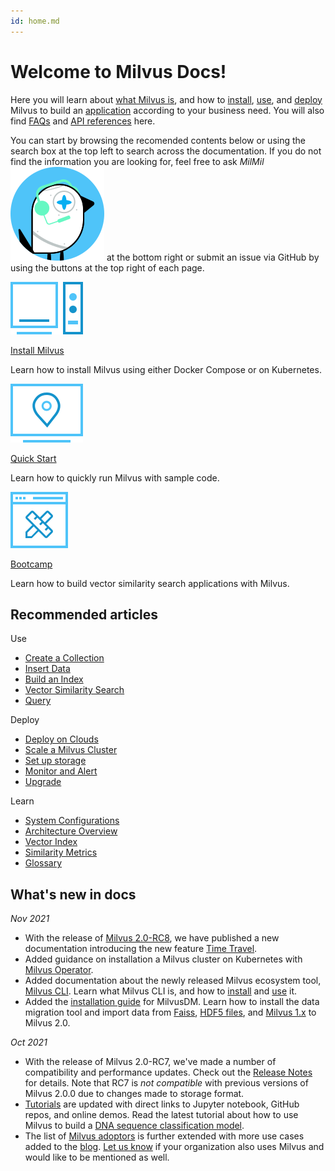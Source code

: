 ```yaml
---
id: home.md
---
```


# Welcome to Milvus Docs!


Here you will learn about [what Milvus is](overview.md), and how to [install](install_standalone-docker.md), [use](manage_connection.md), and [deploy](aws.md) Milvus to build an [application](image_similarity_search.md) according to your business need. You will also find [FAQs](performance_faq.md) and [API references](https://milvus.io/api-reference/pymilvus/v2.0.0rc8/api/collection.html) here.


You can start by browsing the recomended contents below or using the search box at the top left to search across the documentation. If you do not find the information you are looking for, feel free to ask _MilMil_![MilMil](../../../assets/icon_bird.svg) at the bottom right or submit an issue via GitHub by using the buttons at the top right of each page.

<div class="card-wrapper">

<div class="start_card_container">
  <a href="install_standalone-docker.md">
    <img  src="../../../assets/standalone.svg" alt="icon" />
    <p class="link-btn">Install Milvus <i class="fas fa-chevron-right"></i></p>
  </a>
  <p>Learn how to install Milvus using either Docker Compose or on Kubernetes.</p>
</div>

<div class="start_card_container">
  <a href="example_code.md">
    <img  src="../../../assets/start.svg" alt="icon" />
    <p class="link-btn">Quick Start <i class="fas fa-chevron-right"></i></p>
  </a>
  <p>Learn how to quickly run Milvus with sample code.</p>
</div>

<div class="start_card_container">
  <a href="/bootcamp">
    <img  src="../../../assets/bootcamps.svg" alt="icon" />
    <p class="link-btn">Bootcamp <i class="fas fa-chevron-right"></i></p>
  </a>
  <p>
  Learn how to build vector similarity search applications with Milvus.
  </p>
</div>

</div>

## Recommended articles

<div class="doc-home-recommend-section">

<div class="recomment-item">
  <p>Use</p>

- [Create a Collection](create_collection.md)
- [Insert Data](insert_data.md)
- [Build an Index](build_index.md)
- [Vector Similarity Search](search.md)
- [Query](query.md)
</div>

<div class="recomment-item">
  <p>Deploy</p>

- [Deploy on Clouds](aws.md)
- [Scale a Milvus Cluster](scaleout.md)
- [Set up storage](deploy_s3.md)
- [Monitor and Alert](monitor_overview.md)
- [Upgrade](upgrade.md)
</div>

<div class="recomment-item">
  <p>Learn</p>

- [System Configurations](configuration_standalone-basic.md)
- [Architecture Overview](architecture_overview.md)
- [Vector Index](index_selection.md)
- [Similarity Metrics](metric.md)
- [Glossary](glossary.md)
</div>

</div>

<div class="doc-home-what-is-new">

## What's new in docs
  
_Nov 2021_
  
- With the release of [Milvus 2.0-RC8](release_notes.md), we have published a new documentation introducing the new feature [Time Travel](timetravel.md).
- Added guidance on installation a Milvus cluster on Kubernetes with [Milvus Operator](install_cluster-milvusoperator.md).
- Added documentation about the newly released Milvus ecosystem tool, [Milvus CLI](cli_overview.md).  Learn what Milvus CLI is, and how to [install](install_cli.md) and [use](cli_commands.md) it.
- Added the [installation guide](milvusdm_install.md) for MilvusDM. Learn how to install the data migration tool and import data from [Faiss](f2m.md), [HDF5 files](h2m.md), and [Milvus 1.x](m2m.md) to Milvus 2.0.


_Oct 2021_

- With the release of Milvus 2.0-RC7, we've made a number of compatibility and performance updates. Check out the [Release Notes](release_notes.md) for details. Note that RC7 is _not compatible_ with previous versions of Milvus 2.0.0 due to changes made to storage format.
- [Tutorials](image_similarity_search.md) are updated with direct links to Jupyter notebook, GitHub repos, and online demos. Read the latest tutorial about how to use Milvus to build a [DNA sequence classification model](dna_sequence_classification.md).
- The list of [Milvus adoptors](milvus_adopters.md) is further extended with more use cases added to the [blog](https://milvus.io/blog). [Let us know](<https://github.com/milvus-io/milvus-docs/issues/new?assignees=&labels=&template=--error-report.yaml&title=v2.0.0%20Milvus%20Adopters%20(milvus_adopters.md)%20Doc%20Update>) if your organization also uses Milvus and would like to be mentioned as well.

</div>
